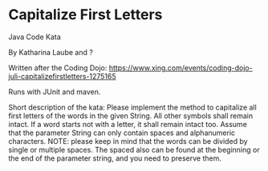 Capitalize First Letters
========================

Java Code Kata

By Katharina Laube and ?

Written after the Coding Dojo: 
https://www.xing.com/events/coding-dojo-juli-capitalizefirstletters-1275165

Runs with JUnit and maven.

Short description of the kata:
Please implement the method to capitalize all first letters of the words in the given String. All other symbols shall remain intact. If a word starts not with a letter, it shall remain intact too. Assume that the parameter String can only contain spaces and alphanumeric characters.
NOTE: please keep in mind that the words can be divided by single or multiple spaces. The spaced also can be found at the beginning or the end of the parameter string, and you need to preserve them.
